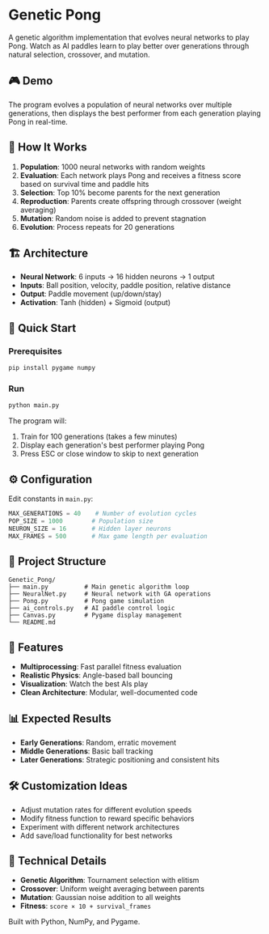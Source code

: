 # Genetic Pong

A genetic algorithm implementation that evolves neural networks to play Pong. Watch as AI paddles learn to play better over generations through natural selection, crossover, and mutation.

## 🎮 Demo

The program evolves a population of neural networks over multiple generations, then displays the best performer from each generation playing Pong in real-time.

## 🧬 How It Works

1. **Population**: 1000 neural networks with random weights
2. **Evaluation**: Each network plays Pong and receives a fitness score based on survival time and paddle hits
3. **Selection**: Top 10% become parents for the next generation
4. **Reproduction**: Parents create offspring through crossover (weight averaging)
5. **Mutation**: Random noise is added to prevent stagnation
6. **Evolution**: Process repeats for 20 generations

## 🏗️ Architecture

- **Neural Network**: 6 inputs → 16 hidden neurons → 1 output
- **Inputs**: Ball position, velocity, paddle position, relative distance
- **Output**: Paddle movement (up/down/stay)
- **Activation**: Tanh (hidden) + Sigmoid (output)

## 🚀 Quick Start

### Prerequisites
```bash
pip install pygame numpy
```

### Run
```bash
python main.py
```

The program will:
1. Train for 100 generations (takes a few minutes)
2. Display each generation's best performer playing Pong
3. Press ESC or close window to skip to next generation

## ⚙️ Configuration

Edit constants in `main.py`:
```python
MAX_GENERATIONS = 40    # Number of evolution cycles
POP_SIZE = 1000        # Population size
NEURON_SIZE = 16       # Hidden layer neurons
MAX_FRAMES = 500       # Max game length per evaluation
```

## 📁 Project Structure

```
Genetic_Pong/
├── main.py          # Main genetic algorithm loop
├── NeuralNet.py     # Neural network with GA operations
├── Pong.py          # Pong game simulation
├── ai_controls.py   # AI paddle control logic
├── Canvas.py        # Pygame display management
└── README.md
```

## 🎯 Features

- **Multiprocessing**: Fast parallel fitness evaluation
- **Realistic Physics**: Angle-based ball bouncing
- **Visualization**: Watch the best AIs play
- **Clean Architecture**: Modular, well-documented code

## 📊 Expected Results

- **Early Generations**: Random, erratic movement
- **Middle Generations**: Basic ball tracking
- **Later Generations**: Strategic positioning and consistent hits

## 🛠️ Customization Ideas

- Adjust mutation rates for different evolution speeds
- Modify fitness function to reward specific behaviors
- Experiment with different network architectures
- Add save/load functionality for best networks

## 🔬 Technical Details

- **Genetic Algorithm**: Tournament selection with elitism
- **Crossover**: Uniform weight averaging between parents
- **Mutation**: Gaussian noise addition to all weights
- **Fitness**: `score × 10 + survival_frames`

Built with Python, NumPy, and Pygame.

